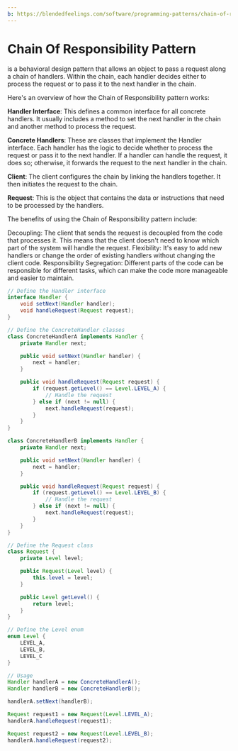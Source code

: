 ```yaml
---
b: https://blendedfeelings.com/software/programming-patterns/chain-of-responsibility-pattern.md
---
```


# Chain Of Responsibility Pattern 
is a behavioral design pattern that allows an object to pass a request along a chain of handlers. Within the chain, each handler decides either to process the request or to pass it to the next handler in the chain.

Here's an overview of how the Chain of Responsibility pattern works:

**Handler Interface**: This defines a common interface for all concrete handlers. It usually includes a method to set the next handler in the chain and another method to process the request.

**Concrete Handlers**: These are classes that implement the Handler interface. Each handler has the logic to decide whether to process the request or pass it to the next handler. If a handler can handle the request, it does so; otherwise, it forwards the request to the next handler in the chain.

**Client**: The client configures the chain by linking the handlers together. It then initiates the request to the chain.

**Request**: This is the object that contains the data or instructions that need to be processed by the handlers.

The benefits of using the Chain of Responsibility pattern include:

Decoupling: The client that sends the request is decoupled from the code that processes it. This means that the client doesn't need to know which part of the system will handle the request.
Flexibility: It's easy to add new handlers or change the order of existing handlers without changing the client code.
Responsibility Segregation: Different parts of the code can be responsible for different tasks, which can make the code more manageable and easier to maintain.

```java
// Define the Handler interface
interface Handler {
    void setNext(Handler handler);
    void handleRequest(Request request);
}

// Define the ConcreteHandler classes
class ConcreteHandlerA implements Handler {
    private Handler next;

    public void setNext(Handler handler) {
        next = handler;
    }

    public void handleRequest(Request request) {
        if (request.getLevel() == Level.LEVEL_A) {
            // Handle the request
        } else if (next != null) {
            next.handleRequest(request);
        }
    }
}

class ConcreteHandlerB implements Handler {
    private Handler next;

    public void setNext(Handler handler) {
        next = handler;
    }

    public void handleRequest(Request request) {
        if (request.getLevel() == Level.LEVEL_B) {
            // Handle the request
        } else if (next != null) {
            next.handleRequest(request);
        }
    }
}

// Define the Request class
class Request {
    private Level level;

    public Request(Level level) {
        this.level = level;
    }

    public Level getLevel() {
        return level;
    }
}

// Define the Level enum
enum Level {
    LEVEL_A,
    LEVEL_B,
    LEVEL_C
}

// Usage
Handler handlerA = new ConcreteHandlerA();
Handler handlerB = new ConcreteHandlerB();

handlerA.setNext(handlerB);

Request request1 = new Request(Level.LEVEL_A);
handlerA.handleRequest(request1);

Request request2 = new Request(Level.LEVEL_B);
handlerA.handleRequest(request2);

```